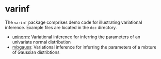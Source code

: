 varinf
======

The `varinf` package comprises demo code for illustrating variational inference.
Example files are located in the `doc` directory.

 * [uninorm](http://nbviewer.ipython.org/github/cangermueller/varinf/blob/master/doc/uninorm.ipynb): Variational inference for inferring the parameters of an univariate normal distribution
 * [mixgauss](http://nbviewer.ipython.org/github/cangermueller/varinf/blob/master/doc/mixgauss.ipynb): Variational inference for inferring the parameters of a mixture of Gaussian distribtions


